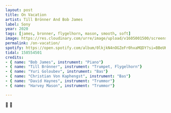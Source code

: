 ```yaml
---
layout: post
title: On Vacation
artist: Till Brönner And Bob James
label: Sony
year: 2020
tags: [james, bronner, flygelhorn, mason, smooth, soft]
image: https://res.cloudinary.com/urre/image/upload/v1605001500/screenshots/zslawza8yugaqh13hgkh.jpg
permalink: /on-vacation/
spotify: https://open.spotify.com/album/0lkjkN4nOGZeFr0hxaMQDY?si=BBeUKqQtTiuh2zUAWBGing
tidal: 158554501
credits:
- { name: "Bob James", instrument: "Piano"}
- { name: "Till Brönner", instrument: "Trumpet, Flygelhorn"}
- { name: "Yuri Goloubev", instrument: "Bas"}
- { name: "Christian Von Kaphengst", instrument: "Bas"}
- { name: "David Haynes", instrument: "Trummor"}
- { name: "Harvey Mason", instrument: "Trummor"}

---
```


🌴 🍹
